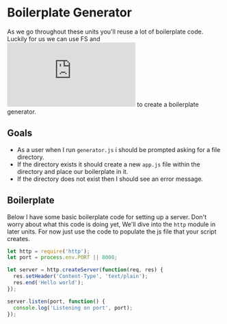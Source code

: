 # Boilerplate Generator

As we go throughout these units you'll reuse a lot of boilerplate code. Luckily for us we can use FS and ![Readline](https://nodejs.org/api/readline.html) to create a boilerplate generator.



## Goals
* As a user when I run `generator.js` i should be prompted asking for a file directory.
* If the directory exists it should create a new `app.js` file within the directory and place our boilerplate in it.
* If the directory does not exist then I should see an error message.


## Boilerplate
Below I have some basic boilerplate code for setting up a server. Don't worry about what this code is doing yet, We'll dive into the `http` module in later units. For now just use the code to populate the js file that your script creates.

```js
let http = require('http');
let port = process.env.PORT || 8000;

let server = http.createServer(function(req, res) {
  res.setHeader('Content-Type', 'text/plain');
  res.end('Hello world');
});

server.listen(port, function() {
  console.log('Listening on port', port);
});
```
